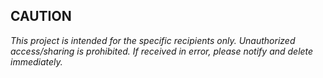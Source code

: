 ## CAUTION

*This project is intended for the specific recipients only.*
*Unauthorized access/sharing is prohibited.*
*If received in error, please notify and delete immediately.*
